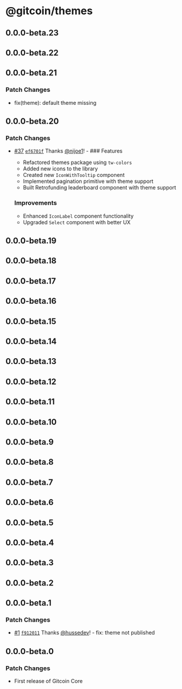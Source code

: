 # @gitcoin/themes

## 0.0.0-beta.23

## 0.0.0-beta.22

## 0.0.0-beta.21

### Patch Changes

- fix(theme): default theme missing

## 0.0.0-beta.20

### Patch Changes

- [#37](https://github.com/gitcoinco/core/pull/37)
  [`ef6701f`](https://github.com/gitcoinco/core/commit/ef6701ffabdf4cd73f4020be2eef7891e7d91cec)
  Thanks [@nijoe1](https://github.com/nijoe1)! - ### Features

  - Refactored themes package using `tw-colors`
  - Added new icons to the library
  - Created new `IconWithTooltip` component
  - Implemented pagination primitive with theme support
  - Built Retrofunding leaderboard component with theme support

  ### Improvements

  - Enhanced `IconLabel` component functionality
  - Upgraded `Select` component with better UX

## 0.0.0-beta.19

## 0.0.0-beta.18

## 0.0.0-beta.17

## 0.0.0-beta.16

## 0.0.0-beta.15

## 0.0.0-beta.14

## 0.0.0-beta.13

## 0.0.0-beta.12

## 0.0.0-beta.11

## 0.0.0-beta.10

## 0.0.0-beta.9

## 0.0.0-beta.8

## 0.0.0-beta.7

## 0.0.0-beta.6

## 0.0.0-beta.5

## 0.0.0-beta.4

## 0.0.0-beta.3

## 0.0.0-beta.2

## 0.0.0-beta.1

### Patch Changes

- [#1](https://github.com/gitcoinco/core/pull/1)
  [`f912011`](https://github.com/gitcoinco/core/commit/f912011edfe5a4658abc72202b64c4f7cd699f85)
  Thanks [@hussedev](https://github.com/hussedev)! - fix: theme not published

## 0.0.0-beta.0

### Patch Changes

- First release of Gitcoin Core
